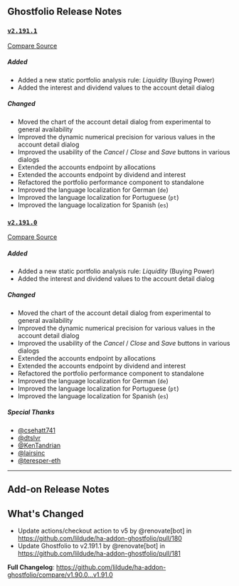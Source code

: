 ## Ghostfolio Release Notes

### [`v2.191.1`](https://redirect.github.com/ghostfolio/ghostfolio/blob/HEAD/CHANGELOG.md#21911---2025-08-14)

[Compare Source](https://redirect.github.com/ghostfolio/ghostfolio/compare/2.191.0...2.191.1)

##### Added

- Added a new static portfolio analysis rule: *Liquidity* (Buying Power)
- Added the interest and dividend values to the account detail dialog

##### Changed

- Moved the chart of the account detail dialog from experimental to general availability
- Improved the dynamic numerical precision for various values in the account detail dialog
- Improved the usability of the *Cancel* / *Close* and *Save* buttons in various dialogs
- Extended the accounts endpoint by allocations
- Extended the accounts endpoint by dividend and interest
- Refactored the portfolio performance component to standalone
- Improved the language localization for German (`de`)
- Improved the language localization for Portuguese (`pt`)
- Improved the language localization for Spanish (`es`)

### [`v2.191.0`](https://redirect.github.com/ghostfolio/ghostfolio/releases/tag/2.191.0)

[Compare Source](https://redirect.github.com/ghostfolio/ghostfolio/compare/2.190.0...2.191.0)

##### Added

- Added a new static portfolio analysis rule: *Liquidity* (Buying Power)
- Added the interest and dividend values to the account detail dialog

##### Changed

- Moved the chart of the account detail dialog from experimental to general availability
- Improved the dynamic numerical precision for various values in the account detail dialog
- Improved the usability of the *Cancel* / *Close* and *Save* buttons in various dialogs
- Extended the accounts endpoint by allocations
- Extended the accounts endpoint by dividend and interest
- Refactored the portfolio performance component to standalone
- Improved the language localization for German (`de`)
- Improved the language localization for Portuguese (`pt`)
- Improved the language localization for Spanish (`es`)

##### Special Thanks

- [@&#8203;csehatt741](https://redirect.github.com/csehatt741)
- [@&#8203;dtslvr](https://redirect.github.com/dtslvr)
- [@&#8203;KenTandrian](https://redirect.github.com/KenTandrian)
- [@&#8203;lairsinc](https://redirect.github.com/lairsinc)
- [@&#8203;teresper-eth](https://redirect.github.com/teresper-eth)

---

## Add-on Release Notes




## What's Changed
* Update actions/checkout action to v5 by @renovate[bot] in https://github.com/lildude/ha-addon-ghostfolio/pull/180
* Update Ghostfolio to v2.191.1 by @renovate[bot] in https://github.com/lildude/ha-addon-ghostfolio/pull/181


**Full Changelog**: https://github.com/lildude/ha-addon-ghostfolio/compare/v1.90.0...v1.91.0
